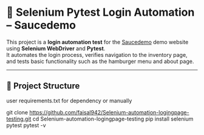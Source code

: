 # 🚀 Selenium Pytest Login Automation – Saucedemo

This project is a **login automation test** for the [Saucedemo](https://www.saucedemo.com/v1/) demo website using **Selenium WebDriver** and **Pytest**.  
It automates the login process, verifies navigation to the inventory page, and tests basic functionality such as the hamburger menu and about page.

---

## 📂 Project Structure

user requirements.txt for dependency 
or manually 
 
git clone https://github.com/faisal942/Selenium-automation-logingpage-testing.git
cd Selenium-automation-logingpage-testing
pip install selenium pytest
pytest -v




